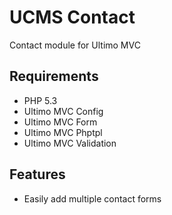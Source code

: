 # UCMS Contact
Contact module for Ultimo MVC

## Requirements
* PHP 5.3
* Ultimo MVC Config 
* Ultimo MVC Form
* Ultimo MVC Phptpl
* Ultimo MVC Validation

## Features
* Easily add multiple contact forms